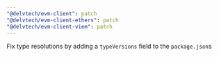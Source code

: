 ```yaml
---
"@delvtech/evm-client": patch
"@delvtech/evm-client-ethers": patch
"@delvtech/evm-client-viem": patch
---
```


Fix type resolutions by adding a `typeVersions` field to the `package.json`s
